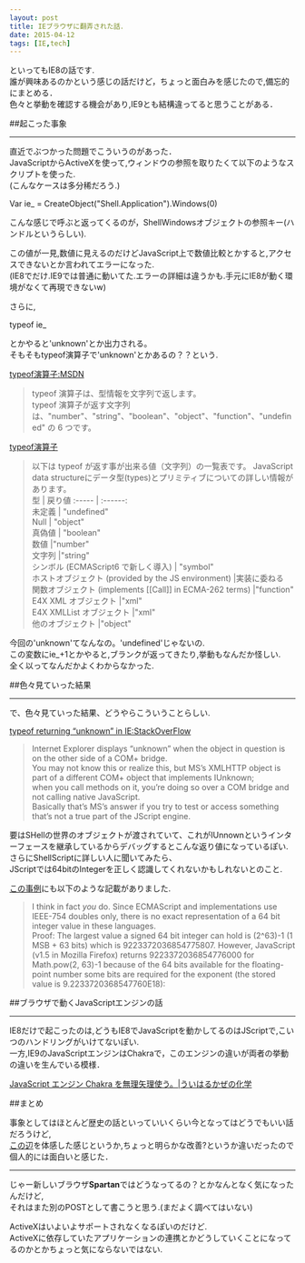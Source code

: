 ```yaml
---
layout: post
title: IEブラウザに翻弄された話．
date: 2015-04-12
tags: [IE,tech]
---
```


といってもIE8の話です.  
誰が興味あるのかという感じの話だけど，ちょっと面白みを感じたので,備忘的にまとめる．  
色々と挙動を確認する機会があり,IE9とも結構違ってると思うことがある．  
  
##起こった事象  
***
直近でぶつかった問題でこういうのがあった．  
JavaScriptからActiveXを使って,ウィンドウの参照を取りたくて以下のようなスクリプトを使った.  
(こんなケースは多分稀だろう.)
  
Var ie_ = CreateObject("Shell.Application").Windows(0)  
  
こんな感じで呼ぶと返ってくるのが，ShellWindowsオブジェクトの参照キー(ハンドルというらしい).  
  
この値が一見,数値に見えるのだけどJavaScript上で数値比較とかすると,アクセスできないとか言われてエラーになった.  
(IE8でだけ.IE9では普通に動いてた.エラーの詳細は違うかも.手元にIE8が動く環境がなくて再現できないw)  
  
さらに,  
  
typeof ie_   
  
とかやると'unknown'とか出力される。  
そもそもtypeof演算子で'unknown'とかあるの？？という.  
  
  
[typeof演算子:MSDN](https://msdn.microsoft.com/ja-jp/library/ie/259s7zc1%28v=vs.94%29.aspx)   

>typeof 演算子は、型情報を文字列で返します。  
>typeof 演算子が返す文字列は、"number"、"string"、"boolean"、"object"、"function"、"undefined" の 6 つです。   

[typeof演算子](https://developer.mozilla.org/ja/docs/Web/JavaScript/Reference/Operators/typeof)   
  
>以下は typeof が返す事が出来る値（文字列）の一覧表です。 JavaScript data   structureにデータ型(types)とプリミティブについての詳しい情報があります。  
型 | 戻り値 
:----- | :------:  
未定義   | "undefined"  
Null   | "object"  
真偽値   | "boolean"  
数値 	|"number"  
文字列 	|"string"  
シンボル (ECMAScript6 で新しく導入) |	"symbol"  
ホストオブジェクト (provided by the JS environment) |実装に委ねる    
関数オブジェクト (implements [[Call]] in ECMA-262 terms) 	|"function"    
E4X XML オブジェクト 	|"xml"  
E4X XMLList オブジェクト 	|"xml"  
他のオブジェクト 	|"object"  
  
    
今回の'unknown'てなんなの。'undefined'じゃないの.  
この変数にie_+1とかやると,ブランクが返ってきたり,挙動もなんだか怪しい.  
全く以ってなんだかよくわからなかった.  
  
  
##色々見ていった結果  
***
  
で、色々見ていった結果、どうやらこういうことらしい.  
  
[typeof returning “unknown” in IE:StackOverFlow](http://stackoverflow.com/questions/10982739/typeof-returning-unknown-in-ie)   
  
>Internet Explorer displays “unknown” when the object in question is on the other side of a COM+ bridge.   
>You may not know this or realize this, but MS’s XMLHTTP object is part of a different COM+ object that implements IUnknown;  
>when you call methods on it, you’re doing so over a COM bridge and not calling native JavaScript.  
>Basically that’s MS’s answer if you try to test or access something that’s not a true part of the JScript engine.  
  
要はSHellの世界のオブジェクトが渡されていて、これがIUnnownというインターフェースを継承しているからデバッグするとこんな返り値になっているぽい.  
さらにShellScriptに詳しい人に聞いてみたら、  
JScriptでは64bitのIntegerを正しく認識してくれないかもしれないとのこと.  
  
[この事例](http://bytes.com/topic/javascript/answers/146461-int64-method-com-into-javascript)にも以下のような記載がありました.

>I think in fact *you* do. Since ECMAScript and implementations use
IEEE-754 doubles only, there is no exact representation of a 64 bit
integer value in these languages.  
> Proof: The largest value a signed
64 bit integer can hold is (2^63)-1 (1 MSB + 63 bits) which is
9223372036854775807. However, JavaScript (v1.5 in Mozilla Firefox)
returns 9223372036854776000 for Math.pow(2, 63)-1 because of the 64
bits available for the floating-point number some bits are required
for the exponent (the stored value is 9.2233720368547760E18):
  
  
##ブラウザで動くJavaScriptエンジンの話    
***

IE8だけで起こったのは,どうもIE8でJavaScriptを動かしてるのはJScriptで,こいつのハンドリングがいけてないぽい.  
一方,IE9のJavaScriptエンジンはChakraで，このエンジンの違いが両者の挙動の違いを生んでいる模様．  
  
[JavaScript エンジン Chakra を無理矢理使う。|ういはるかぜの化学](https://subtech.g.hatena.ne.jp/mayuki/20111216/1324015296)   
    
  
  
  
##まとめ  
  
事象としてはほとんど歴史の話といっていいくらい今となってはどうでもいい話だろうけど,  
[この辺](http://ja.wikipedia.org/wiki/%E3%83%96%E3%83%A9%E3%82%A6%E3%82%B6%E6%88%A6%E4%BA%89#.E7.AC.AC.E4.BA.8C.E6.AC.A1.E3.83.96.E3.83.A9.E3.82.A6.E3.82.B6.E6.88.A6.E4.BA.89)を体感した感じというか,ちょっと明らかな改善?というか違いだったので個人的には面白いと感じた．  
  
***  
  
  
じゃー新しいブラウザ**Spartan**ではどうなってるの？とかなんとなく気になったんだけど,  
それはまた別のPOSTとして書こうと思う.(まだよく調べてはいない)  
  
ActiveXはいよいよサポートされなくなるぽいのだけど.   
ActiveXに依存していたアプリケーションの連携とかどうしていくことになってるのかとかちょっと気にならないではない.  
